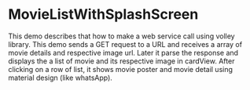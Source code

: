 # MovieListWithSplashScreen
This demo describes that how to make a web service call using volley library. This demo sends a GET request to a URL
and receives a array of movie details and respective image url. Later it parse the response and displays the a list of movie and 
its respective image in cardView. After clicking on a row of list, it shows movie poster and movie detail using
material design (like whatsApp).
